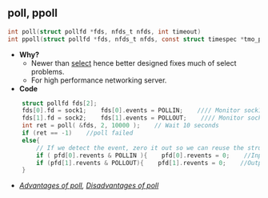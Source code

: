 ## poll, ppoll
```c
int poll(struct pollfd *fds, nfds_t nfds, int timeout)
int ppoll(struct pollfd *fds, nfds_t nfds, const struct timespec *tmo_p, const sigset_t *sigmask);
```
- **Why?** 
  - Newer than [select](../..) hence better designed fixes much of select problems.
  - For high performance networking server.
- **Code**
```c
    struct pollfd fds[2];
    fds[0].fd = sock1;    fds[0].events = POLLIN;    //// Monitor sock1 for input
    fds[1].fd = sock2;    fds[1].events = POLLOUT;    //// Monitor sock2 for output
    int ret = poll( &fds, 2, 10000 );    // Wait 10 seconds
    if (ret == -1)    //poll failed
    else{
        // If we detect the event, zero it out so we can reuse the structure
        if ( pfd[0].revents & POLLIN ){    pfd[0].revents = 0;    //Input event on sock1    }
        if (pfd[1].revents & POLLOUT){    pfd[1].revents = 0;    //Output event on sock2    }
    }    
```
- *[Advantages of poll](Advantages.md), [Disadvantages of poll](Disadvantages.md)*
